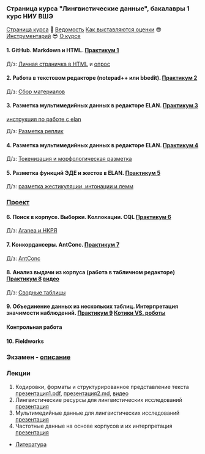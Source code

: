 ### Страница курса "Лингвистические данные", бакалавры 1 курс НИУ ВШЭ

<a href="https://olesar.github.io/lingdata">Страница курса</a> &#129303; [Ведомость](https://docs.google.com/spreadsheets/d/1rsjI5ONFNfiAN2ll7MJ1pyMYcBRJbycAHouHODOOFCo/edit?usp=sharing) [Как выставляются оценки](about-grades.md) &#128526; [Инструментарий](about-tools.md) &#128526; [О курсе](about.md)   

#### 1. GitHub. Markdown и HTML. [Практикум 1](practicum_github.md)

Д/з: [Личная страничка в HTML](https://github.com/olesar/lingdata/blob/gh-pages/hw5-html.md) и [опрос](https://forms.gle/usJAEBqRDJVdQ6DK6)

#### 2. Работа в текстовом редакторе (notepad++ или bbedit). [Практикум 2](practicum-notepadplusplus.md)
Д/з: [Сбор материалов](https://github.com/olesar/lingdata/blob/gh-pages/hw2-getdata.md)  

#### 3. Разметка мультимедийных данных в редакторе ELAN. [Практикум 3](practicum-elan.md)

[инструкция по работе с elan](http://www.mpi.nl/tools/elan/tp/how-to/ELAN_handout_Russian.pdf)

Д/з: [Разметка реплик](https://github.com/olesar/lingdata/blob/gh-pages/hw3-metadata-transcripts.md)


#### 4. Разметка мультимедийных данных в редакторе ELAN. [Практикум 4](practicum-elan-textgrid.md)

Д/з: [Токенизация и морфологическая разметка](https://github.com/olesar/lingdata/blob/gh-pages/hw4-elan-tokens.md)  

#### 5. Разметка функций ЭДЕ и жестов в ELAN. [Практикум 5](practicum-elan-intonation.md)

Д/з: [разметка жестикуляции, интонации и лемм](https://github.com/olesar/lingdata/blob/gh-pages/hw5-elan-gestures.md)

### [Проект](https://github.com/olesar/lingdata/blob/gh-pages/project.md)


#### 6. Поиск в корпусе. Выборки. Коллокации. CQL [Практикум 6](practicum-web-corpora.md)
Д/з: [Aranea и НКРЯ](https://forms.gle/VweaNBVh3uAVC7GE6)

#### 7. Конкордансеры. AntConc. [Практикум 7](https://github.com/olesar/lingdata/blob/gh-pages/practicum-antconc.md)
Д/з: [AntConc](https://forms.gle/Tp1a37vr4U1FLwNAA)

#### 8. Анализ выдачи из корпуса (работа в табличном редакторе) [Практикум 8](practicum-spreadsheets.md) [видео](https://disk.yandex.ru/i/v2T4N3AaXPS8kQ)
Д/з: [Сводные таблицы](https://forms.gle/nsUKvWrSQELbi9gJA)

#### 9. Объединение данных из нескольких таблиц. Интерпретация значимости наблюдений. [Практикум 9](practicum-spreadsheets-merging.md) [Котики VS. роботы](https://docs.google.com/spreadsheets/d/1n73pj4khl5ze9fyyC6QVYDDLFPlrWbXT4YY0_aiPSBo/edit?usp=sharing)

#### Контрольная работа 

#### 10. Fieldworks 

### Экзамен - [описание](exam_project.md)

### Лекции

1. Кодировки, форматы и структурированное представление текста [презентация1.pdf](1TextFormats1.pdf), [презентация2.md](2TextFormats.md), [видео](https://disk.yandex.ru/i/ziADAK8GTQnDVA)
2. Лингвистические ресурсы для лингвистических исследований [презентация](2LingResources.pdf)
3. Мультимедийные данные для лингвистических исследований [презентация](3Multimedia.pdf)
4. Частотные данные на основе корпусов и их интерпретация [презентация](https://docs.google.com/presentation/d/1VAbIZPaFMkKdTA0xQBGEUv4Q8OAz5cRZb6YNr6JpUFc/edit?usp=sharing)

* [Литература](about-reading.md)  
